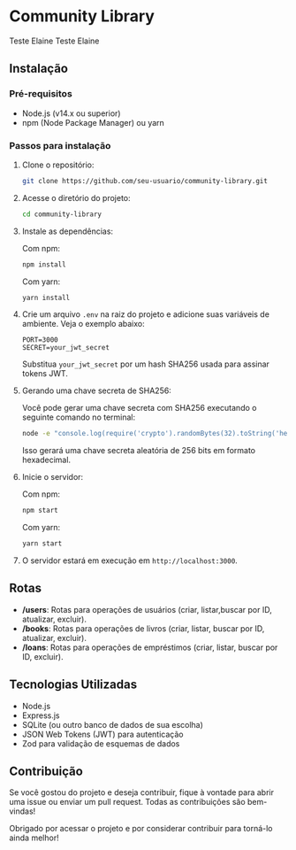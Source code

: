# Community Library
Teste Elaine Teste Elaine 

## Instalação

### Pré-requisitos

- Node.js (v14.x ou superior)
- npm (Node Package Manager) ou yarn

### Passos para instalação

1. Clone o repositório:

   ```bash
   git clone https://github.com/seu-usuario/community-library.git
   ```

2. Acesse o diretório do projeto:

   ```bash
   cd community-library
   ```

3. Instale as dependências:

   Com npm:

   ```bash
   npm install
   ```

   Com yarn:

   ```bash
   yarn install
   ```

4. Crie um arquivo `.env` na raiz do projeto e adicione suas variáveis de ambiente. Veja o exemplo abaixo:

   ```
   PORT=3000
   SECRET=your_jwt_secret
   ```

   Substitua `your_jwt_secret` por um hash SHA256 usada para assinar tokens JWT.

5. Gerando uma chave secreta de SHA256:

    Você pode gerar uma chave secreta com SHA256 executando o seguinte comando no terminal:

    ```bash
    node -e "console.log(require('crypto').randomBytes(32).toString('hex'))"
    ```

    Isso gerará uma chave secreta aleatória de 256 bits em formato hexadecimal.
6. Inicie o servidor:

   Com npm:

   ```bash
   npm start
   ```

   Com yarn:

   ```bash
   yarn start
   ```

7. O servidor estará em execução em `http://localhost:3000`.

## Rotas

- **/users**: Rotas para operações de usuários (criar, listar,buscar por ID, atualizar, excluir).
- **/books**: Rotas para operações de livros (criar, listar, buscar por ID, atualizar, excluir).
- **/loans**: Rotas para operações de empréstimos (criar, listar, buscar por ID, excluir).

## Tecnologias Utilizadas

- Node.js
- Express.js
- SQLite (ou outro banco de dados de sua escolha)
- JSON Web Tokens (JWT) para autenticação
- Zod para validação de esquemas de dados


## Contribuição

Se você gostou do projeto e deseja contribuir, fique à vontade para abrir uma issue ou enviar um pull request. Todas as contribuições são bem-vindas!

Obrigado por acessar o projeto e por considerar contribuir para torná-lo ainda melhor!
